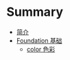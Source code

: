 # Summary

* [简介](README.md)
* [Foundation 基础](foundation/README.md)
    * [color 色彩](foundation/color.md)

